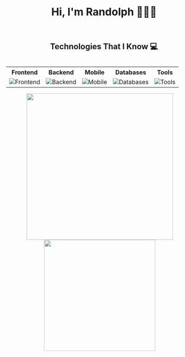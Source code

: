 <!--My Presentation-->

<!--h1 without bottom border-->
<div id="user-content-toc">
  <ul align="center">
    <summary>
      <h1 style="display: inline-block">Hi, I'm Randolph 🧑🏻‍💻</h1>
    </summary>
  </ul>
</div>

<!--h2 without bottom border-->
<div id="user-content-toc">
  <ul align="center">
    <summary>
      <h2 style="display: inline-block">Technologies That I Know 💻</h2>
    </summary>
  </ul>
</div>

<!--tech stack icons-->
<table>
  <tr>
    <th>Frontend</th>
    <th>Backend</th>
    <th>Mobile</th>
    <th>Databases</th>
    <th>Tools</th>
  </tr>
  <tr>
    <td>
      <img
        src="https://skillicons.dev/icons?i=js,ts,react,nextjs,tailwind&perline=14"
        alt="Frontend"
      />
    </td>
    <td>
      <img
        src="https://skillicons.dev/icons?i=php,laravel,nodejs,express,py&perline=14"
        alt="Backend"
      />
    </td>
    <td>
      <img
        src="https://skillicons.dev/icons?i=kotlin,flutter,androidstudio&perline=14"
        alt="Mobile"
      />
    </td>
    <td>
      <img
        src="https://skillicons.dev/icons?i=mysql,firebase&perline=14"
        alt="Databases"
      />
    </td>
    <td>
      <img
        src="https://skillicons.dev/icons?i=git,figma,wordpress&perline=14"
        alt="Tools"
      />
    </td>
  </tr>
</table>

<!-- stats and languages card-->
<div align="center">
<picture>
  <source
    srcset="https://github-readme-stats.vercel.app/api?username=xrandolphx&show_icons=true&theme=dark"
    media="(prefers-color-scheme: dark)"
  />
  <source
    srcset="https://github-readme-stats.vercel.app/api?username=xrandolphx&show_icons=true"
    media="(prefers-color-scheme: light), (prefers-color-scheme: no-preference)"
  />
  <img width="395px" height="" src="https://github-readme-stats.vercel.app/api?username=xrandolphx&show_icons=true" />
</picture>

<picture>
  <source
    srcset="https://github-readme-stats.vercel.app/api/top-langs/?username=xrandolphx&layout=compact&theme=dark"
    media="(prefers-color-scheme: dark)"
  />
  <source
    srcset="https://github-readme-stats.vercel.app/api/top-langs/?username=xrandolphx&layout=compact"
    media="(prefers-color-scheme: light), (prefers-color-scheme: no-preference)"
  />
  <img width="300px" height="" src="https://github-readme-stats.vercel.app/api/top-langs/?username=xrandolphx&layout=compact" />
</picture>
</div>
